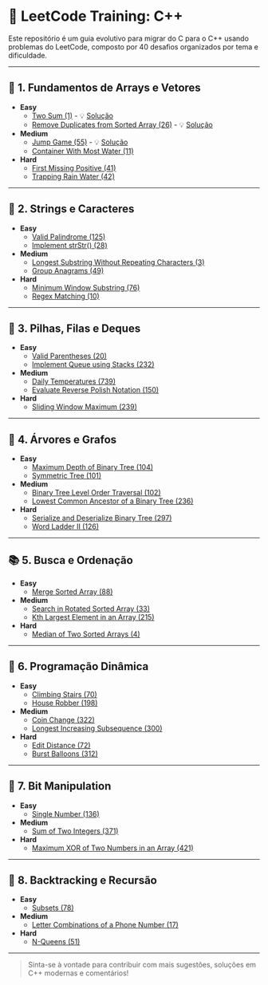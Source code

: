 # 🧠 LeetCode Training: C++

Este repositório é um guia evolutivo para migrar do C para o C++ usando problemas do LeetCode, composto por 40 desafios organizados por tema e dificuldade.

---

## 🔰 1. Fundamentos de Arrays e Vetores

- **Easy**
  - [Two Sum (1)](https://leetcode.com/problems/two-sum) - 💡 [Solução](/solutions/1%20-%20arrays/0001_Two-Sum.cpp)
  - [Remove Duplicates from Sorted Array (26)](https://leetcode.com/problems/remove-duplicates-from-sorted-array) - 💡 [Solução](/solutions/1%20-%20arrays/0026_Remove-Dup-Sorted-Arr.cpp)
- **Medium**
  - [Jump Game (55)](https://leetcode.com/problems/jump-game) - 💡 [Solução](/solutions/1%20-%20arrays/0055_jump-game.cpp)
  - [Container With Most Water (11)](https://leetcode.com/problems/container-with-most-water)
- **Hard**
  - [First Missing Positive (41)](https://leetcode.com/problems/first-missing-positive)
  - [Trapping Rain Water (42)](https://leetcode.com/problems/trapping-rain-water)

---

## 🔁 2. Strings e Caracteres

- **Easy**
  - [Valid Palindrome (125)](https://leetcode.com/problems/valid-palindrome)
  - [Implement strStr() (28)](https://leetcode.com/problems/implement-strstr)
- **Medium**
  - [Longest Substring Without Repeating Characters (3)](https://leetcode.com/problems/longest-substring-without-repeating-characters)
  - [Group Anagrams (49)](https://leetcode.com/problems/group-anagrams)
- **Hard**
  - [Minimum Window Substring (76)](https://leetcode.com/problems/minimum-window-substring)
  - [Regex Matching (10)](https://leetcode.com/problems/regular-expression-matching)

---

## 🧠 3. Pilhas, Filas e Deques

- **Easy**
  - [Valid Parentheses (20)](https://leetcode.com/problems/valid-parentheses)
  - [Implement Queue using Stacks (232)](https://leetcode.com/problems/implement-queue-using-stacks)
- **Medium**
  - [Daily Temperatures (739)](https://leetcode.com/problems/daily-temperatures)
  - [Evaluate Reverse Polish Notation (150)](https://leetcode.com/problems/evaluate-reverse-polish-notation)
- **Hard**
  - [Sliding Window Maximum (239)](https://leetcode.com/problems/sliding-window-maximum)

---

## 🌳 4. Árvores e Grafos

- **Easy**
  - [Maximum Depth of Binary Tree (104)](https://leetcode.com/problems/maximum-depth-of-binary-tree)
  - [Symmetric Tree (101)](https://leetcode.com/problems/symmetric-tree)
- **Medium**
  - [Binary Tree Level Order Traversal (102)](https://leetcode.com/problems/binary-tree-level-order-traversal)
  - [Lowest Common Ancestor of a Binary Tree (236)](https://leetcode.com/problems/lowest-common-ancestor-of-a-binary-tree)
- **Hard**
  - [Serialize and Deserialize Binary Tree (297)](https://leetcode.com/problems/serialize-and-deserialize-binary-tree)
  - [Word Ladder II (126)](https://leetcode.com/problems/word-ladder-ii)

---

## 📚 5. Busca e Ordenação

- **Easy**
  - [Merge Sorted Array (88)](https://leetcode.com/problems/merge-sorted-array)
- **Medium**
  - [Search in Rotated Sorted Array (33)](https://leetcode.com/problems/search-in-rotated-sorted-array)
  - [Kth Largest Element in an Array (215)](https://leetcode.com/problems/kth-largest-element-in-an-array)
- **Hard**
  - [Median of Two Sorted Arrays (4)](https://leetcode.com/problems/median-of-two-sorted-arrays)

---

## 🧩 6. Programação Dinâmica

- **Easy**
  - [Climbing Stairs (70)](https://leetcode.com/problems/climbing-stairs)
  - [House Robber (198)](https://leetcode.com/problems/house-robber)
- **Medium**
  - [Coin Change (322)](https://leetcode.com/problems/coin-change)
  - [Longest Increasing Subsequence (300)](https://leetcode.com/problems/longest-increasing-subsequence)
- **Hard**
  - [Edit Distance (72)](https://leetcode.com/problems/edit-distance)
  - [Burst Balloons (312)](https://leetcode.com/problems/burst-balloons)

---

## 🎯 7. Bit Manipulation

- **Easy**
  - [Single Number (136)](https://leetcode.com/problems/single-number)
- **Medium**
  - [Sum of Two Integers (371)](https://leetcode.com/problems/sum-of-two-integers)
- **Hard**
  - [Maximum XOR of Two Numbers in an Array (421)](https://leetcode.com/problems/maximum-xor-of-two-numbers-in-an-array)

---

## 🔄 8. Backtracking e Recursão

- **Easy**
  - [Subsets (78)](https://leetcode.com/problems/subsets)
- **Medium**
  - [Letter Combinations of a Phone Number (17)](https://leetcode.com/problems/letter-combinations-of-a-phone-number)
- **Hard**
  - [N-Queens (51)](https://leetcode.com/problems/n-queens)

---

> Sinta-se à vontade para contribuir com mais sugestões, soluções em C++ modernas e comentários!
